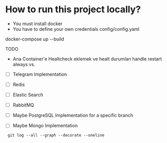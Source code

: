 # How to run this project locally?

- You must install docker
- You have to define your own credentials config/config.yaml

docker-compose up --build

TODO
- Ana Container'e Healtcheck eklemek ve healt durumları handle
restart always vs.

- [ ] Telegram Implementation

- [ ] Redis

- [ ] Elastic Search

- [ ] RabbitMQ

- [ ] Maybe PostgreSQL Implementation for a specific branch
- [ ] Maybe Mongo Implementation

```
 git log --all --graph --decorate --oneline
```